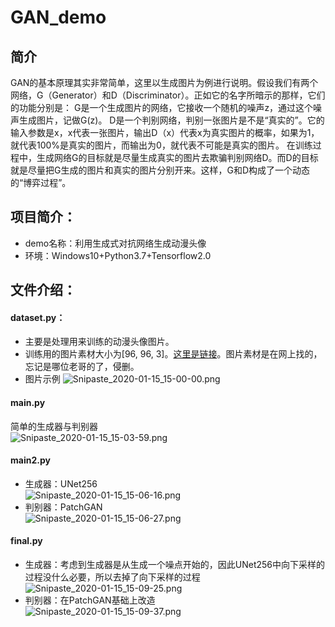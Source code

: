 # GAN_demo

## 简介
GAN的基本原理其实非常简单，这里以生成图片为例进行说明。假设我们有两个网络，G（Generator）和D（Discriminator）。正如它的名字所暗示的那样，它们的功能分别是：
G是一个生成图片的网络，它接收一个随机的噪声z，通过这个噪声生成图片，记做G(z)。
D是一个判别网络，判别一张图片是不是“真实的”。它的输入参数是x，x代表一张图片，输出D（x）代表x为真实图片的概率，如果为1，就代表100%是真实的图片，而输出为0，就代表不可能是真实的图片。
在训练过程中，生成网络G的目标就是尽量生成真实的图片去欺骗判别网络D。而D的目标就是尽量把G生成的图片和真实的图片分别开来。这样，G和D构成了一个动态的“博弈过程”。

## 项目简介：
- demo名称：利用生成式对抗网络生成动漫头像
- 环境：Windows10+Python3.7+Tensorflow2.0

## 文件介绍：
#### dataset.py：
- 主要是处理用来训练的动漫头像图片。
- 训练用的图片素材大小为[96, 96, 3]。[这里是链接](https://pan.baidu.com/s/17MuLkf35KEOhP7NSaPOL9w)。图片素材是在网上找的，忘记是哪位老哥的了，侵删。
- 图片示例  ![Snipaste_2020-01-15_15-00-00.png](https://i.loli.net/2020/01/15/A1yLOQhvjExcDzg.png)

#### main.py
简单的生成器与判别器  
![Snipaste_2020-01-15_15-03-59.png](https://i.loli.net/2020/01/15/5zTYE672ZK1Mprx.png)

#### main2.py
- 生成器：UNet256  
![Snipaste_2020-01-15_15-06-16.png](https://i.loli.net/2020/01/15/gvSpYCmWhH7sZ8J.png)
- 判别器：PatchGAN  
![Snipaste_2020-01-15_15-06-27.png](https://i.loli.net/2020/01/15/PQhBqK683TLHysW.png)

#### final.py
- 生成器：考虑到生成器是从生成一个噪点开始的，因此UNet256中向下采样的过程没什么必要，所以去掉了向下采样的过程  
![Snipaste_2020-01-15_15-09-25.png](https://i.loli.net/2020/01/15/yWpQNtvsA7bxgGD.png)
- 判别器：在PatchGAN基础上改造  
![Snipaste_2020-01-15_15-09-37.png](https://i.loli.net/2020/01/15/AyvOfR6BwSxHj2V.png)
